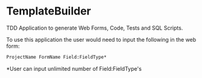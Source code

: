 TemplateBuilder
===============

TDD Application to generate Web Forms, Code, Tests and SQL Scripts.

To use this application the user would need to input the following in the web form:

```vb
ProjectName FormName Field:FieldType*
```

*User can input unlimited number of Field:FieldType's


